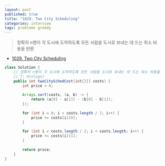 ```yaml
---
layout: post
published: true
title: "1029. Two City Scheduling"
categories: interview
tags: problems greedy
---
```


> 정확히 n명이 각 도시에 도착하도록 모든 사람을 도시로 보내는 데 드는 최소 비용을 반환

- [1029. Two City Scheduling](https://leetcode.com/problems/two-city-scheduling/)

```java
class Solution {
    // 정확히 n명이 각 도시에 도착하도록 모든 사람을 도시로 보내는 데 드는 최소 비용을 반환
    // T: O(nlogn)
    public int twoCitySchedCost(int[][] costs) {
        int price = 0;
        
        Arrays.sort(costs, (a, b) -> {
            return (a[0] - a[1]) - (b[0] - b[1]);
        });
        
        for (int i = 0; i < costs.length / 2; i++) {
            price += costs[i][0];
        }
        
        for (int i = costs.length / 2; i < costs.length; i++) {
            price += costs[i][1];
        }
        
        return price;
    }
}
```